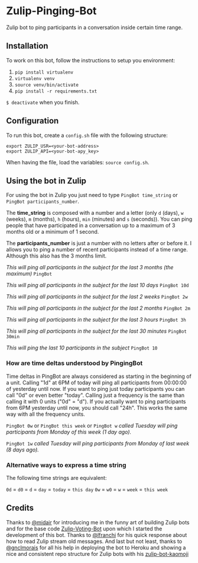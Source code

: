 # Zulip-Pinging-Bot
Zulip bot to ping participants in a conversation inside certain time range.


## Installation
To work on this bot, follow the instructions to setup you environment:

1. `pip install virtualenv`
2. `virtualenv venv`
3. `source venv/bin/activate`
4. `pip install -r requirements.txt`

`$ deactivate` when you finish.


## Configuration
To run this bot, create a `config.sh` file with the following structure:
```
export ZULIP_USR=<your-bot-address>
export ZULIP_API=<your-bot-apy_key>
```
When having the file, load the variables: `source config.sh`.


## Using the bot in Zulip
For using the bot in Zulip you just need to type `PingBot time_string` or `PingBot participants_number`.

The **time_string** is composed with a number and a letter (only `d` (days), `w` (weeks), `m` (months), `h` (hours), `min` (minutes) and `s` (seconds)). You can ping people that have participated in a conversation up to a maximum of 3 months old or a minimum of 1 second.

The **participants_number** is just a number with no letters after or before it. I allows you to ping a number of recent participants instead of a time range. Although this also has the 3 months limit.

*This will ping all participants in the subject for the last 3 months (the maximum)*
`PingBot`

*This will ping all participants in the subject for the last 10 days*
`PingBot 10d`

*This will ping all participants in the subject for the last 2 weeks*
`PingBot 2w`

*This will ping all participants in the subject for the last 2 months*
`PingBot 2m`

*This will ping all participants in the subject for the last 3 hours*
`PingBot 3h`

*This will ping all participants in the subject for the last 30 minutes*
`PingBot 30min`

*This will ping the last 10 participants in the subject*
`PingBot 10`

### How are time deltas understood by PingingBot

Time deltas in PingBot are always considered as starting in the beginning of a unit. Calling "1d" at 6PM of today will ping all participants from 00:00:00 of yesterday until now. If you want to ping just today participants you can call "0d" or even better "today". Calling just a frequency is the same than calling it with 0 units ("0d" = "d"). If you actually want to ping participants from 6PM yesterday until now, you should call "24h". This works the same way with all the frequency units.

`PingBot 0w` or `PingBot this week` or `PingBot w` *called Tuesday will ping participants from Monday of this week (1 day ago).*

`PingBot 1w` *called Tuesday will ping participants from Monday of last week (8 days ago).*

### Alternative ways to express a time string

The following time strings are equivalent:

`0d` = `d0` = `d` = `day` = `today` = `this day`
`0w` = `w0` = `w` = `week` = `this week`


## Credits
Thanks to [@midair](https://github.com/midair) for introducing me in the funny art of building Zulip bots and for the base code [Zulip-Voting-Bot](https://github.com/midair/Zulip-Voting-Bot) upon which I started the development of this bot.
Thanks to [@lfranchi](https://github.com/lfranchi) for his quick response about how to read Zulip stream old messages.
And last but not least, thanks to [@gnclmorais](https://github.com/gnclmorais) for all his help in deploying the bot to Heroku and showing a nice and consistent repo structure for Zulip bots with his [zulip-bot-kaomoji](https://github.com/gnclmorais/zulip-bot-kaomoji)


